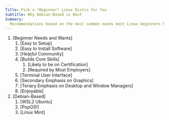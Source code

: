 ```yaml
---
Title: Pick a *Beginner* Linux Distro for You
Subtitle: Why Debian-Based is Best
Summary:
  Recommendations based on the most common needs most Linux beginners have, not what someone happens to find to be their favorite.
---
```


1. [Beginner Needs and Wants]
   1. [Easy to Setup]
   1. [Easy to Install Software]
   1. [*Helpful* Community]
   1. [Builds Core Skills]
      1. [Likely to be on Certification]
      1. [Required by Most Employers]
   1. [Terminal User Interface]
   1. [Secondary Emphasis on Graphics]
   1. [Teriary Emphasis on Desktop and Window Managers]
   1. [Enjoyable]
1. [Debian-Based]
   1. [WSL2 Ubuntu]
   1. [PopOS!]
   1. [Linux Mint]

